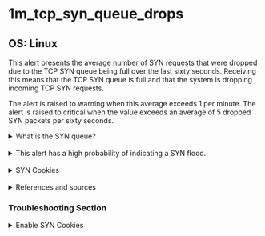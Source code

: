 # 1m_tcp_syn_queue_drops

## OS: Linux

This alert presents the average number of SYN requests that were dropped due to the TCP SYN queue
being full over the last sixty seconds. Receiving this means that the TCP SYN queue is full and that the
system is dropping incoming TCP SYN requests.

The alert is raised to warning when this average exceeds 1 per minute. The alert is raised to critical 
when the value exceeds an average of 5 dropped SYN packets per sixty seconds.

<details>
<summary>What is the SYN queue?</summary>

> The SYN Queue stores inbound SYN packets (specifically: struct inet_request_sock). It's
> responsible for sending out SYN+ACK packets and retrying them on timeout.  \
> After transmitting the SYN+ACK, the SYN Queue waits for an ACK packet from the client - the last
> packet in the three-way-handshake. All received ACK packets must first be matched against the
> fully established connection table, and only then against data in the relevant SYN Queue. On
> SYN Queue match, the kernel removes the item from the SYN Queue, happily creates a fully fledged
> connection (specifically: struct inet_sock), and adds it to the Accept Queue.<sup> [1](
> https://blog.cloudflare.com/syn-packet-handling-in-the-wild/) </sup>
</details>

<br>

<details>
<summary>This alert has a high probability of indicating a SYN flood.</summary>

> A SYN flood is a form of denial-of-service attack in which an attacker rapidly initiates a
> connection to a server without finalizing the connection. The server has to spend resources
> waiting for half-opened connections, which can consume enough resources to make the system
> unresponsive to legitimate traffic. <sup> [2](https://en.wikipedia.org/wiki/SYN_flood) </sup>

</details>

<br>

<details>
<summary>SYN Cookies</summary>

> SYN cookies are a technique used to resist IP address spoofing attacks. The technique's primary
> inventor, Daniel J. Bernstein, defines SYN cookies as "particular choices of initial TCP sequence
> numbers by TCP servers." In particular, the use of SYN cookies allows a server to avoid dropping
> connections when the SYN queue fills up. Instead of storing additional connections, a SYN queue
> entry is encoded into the sequence number sent in the SYN+ACK response. If the server then
> receives a subsequent ACK response from the client with the incremented sequence number, the
> server is able to reconstruct the SYN queue entry using information encoded in the TCP
> sequence number and proceed as usual with the connection. <sup> [3](
> https://en.wikipedia.org/wiki/SYN_cookies) </sup>
</details>
<br>

<details>
  <summary>References and sources</summary>

1. [SYN packet handling](https://blog.cloudflare.com/syn-packet-handling-in-the-wild/)
2. [SYN Floods](https://en.wikipedia.org/wiki/SYN_flood)
3. [SYN Cookies](https://en.wikipedia.org/wiki/SYN_cookies)
4. [ip-sysctl.txt](https://www.kernel.org/doc/Documentation/networking/ip-sysctl.txt)
5. [Transmission Control Protocol](https://en.wikipedia.org/wiki/Transmission_Control_Protocol)

</details>

### Troubleshooting Section

<details>
<summary>Enable SYN Cookies</summary>

If you can determine that the traffic is legitimate, consider enabling SYN cookies. To enable SYN cookies:

1. Open the /etc/sysctl.conf file and look for the entry "net.ipv4.tcp_syncookies".
2. Set the value to 1. `net.ipv4.tcp_syncookies=1` (if the value doesn't exist, append it to the
   file)
3. Save your changes and run;
   ```
   root@netdata~ #sysctl -p 
   ```
   to apply the changes.

Netdata strongly suggests knowing exactly what you are configuring before making system changes.
</details>
